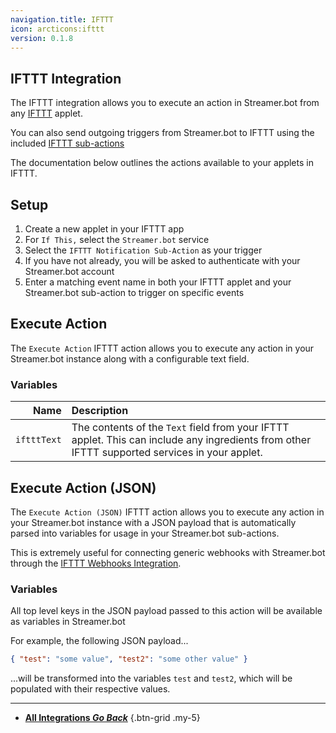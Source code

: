 ```yaml
---
navigation.title: IFTTT
icon: arcticons:ifttt
version: 0.1.8
---
```


## IFTTT Integration
The IFTTT integration allows you to execute an action in Streamer.bot from any [IFTTT](https://ifttt.com) applet.

You can also send outgoing triggers from Streamer.bot to IFTTT using the included [IFTTT sub-actions](/Sub-Actions/IFTTT)

The documentation below outlines the actions available to your applets in IFTTT.

## Setup
1. Create a new applet in your IFTTT app
2. For `If This,` select the `Streamer.bot` service
3. Select the `IFTTT Notification Sub-Action` as your trigger
4. If you have not already, you will be asked to authenticate with your Streamer.bot account
5. Enter a matching event name in both your IFTTT applet and your Streamer.bot sub-action to trigger on specific events

## Execute Action
The `Execute Action` IFTTT action allows you to execute any action in your Streamer.bot instance along with a configurable text field.

### Variables

Name | Description
----:|:------------
`iftttText` | The contents of the `Text` field from your IFTTT applet. This can include any ingredients from other IFTTT supported services in your applet.

## Execute Action (JSON)
The `Execute Action (JSON)` IFTTT action allows you to execute any action in your Streamer.bot instance with a JSON payload that is automatically parsed into variables for usage in your Streamer.bot sub-actions.

This is extremely useful for connecting generic webhooks with Streamer.bot through the [IFTTT Webhooks Integration](https://ifttt.com/maker_webhooks).

### Variables
All top level keys in the JSON payload passed to this action will be available as variables in Streamer.bot

For example, the following JSON payload...
```json
{ "test": "some value", "test2": "some other value" }
```
...will be transformed into the variables `test` and `test2`, which will be populated with their respective values.

---

- [<i class="mdi mdi-chevron-left"></i> **All Integrations *Go Back***](/Integrations)
{.btn-grid .my-5}
